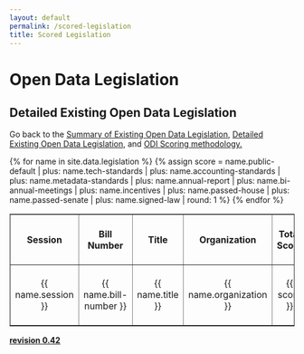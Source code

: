 ```yaml
---
layout: default
permalink: /scored-legislation
title: Scored Legislation
---
```


# Open Data Legislation
## Detailed Existing Open Data Legislation
Go back to the <a target="_blank" href="/legislation">Summary of Existing Open Data Legislation</a>, <a target="_blank" href="/detailed-legislation">Detailed Existing Open Data Legislation</a>, and <a target="_blank" href="/scoring">ODI Scoring methodology.</a>
<table cellpadding="10" border="1">
	<tr>
		<th>Session</th>
		<th>Bill Number</th>
		<th>Title</th>
		<th>Organization</th>
		<th>Total Score</th>
		<th>Score Public Default</th>
		<th>Score Tech Standards</th>
		<th>Score Accounting Standards</th>
		<th>Score Metadata Standards</th>
		<th>Score Annual Report</th>
		<th>Score Bi-Annual Report</th>
		<th>Score Incentives</th>
		<th>Score Passed House</th>
		<th>Score Passed Senate</th>
		<th>Score Signed Law</th>
	</tr>
{% for name in site.data.legislation %}
{% assign score = name.public-default | plus: name.tech-standards | plus: name.accounting-standards | plus: name.metadata-standards | plus: name.annual-report | plus: name.bi-annual-meetings | plus: name.incentives | plus: name.passed-house | plus: name.passed-senate | plus: name.signed-law | round: 1 %}
  <tr>
  	<td width="06%" align="center">{{ name.session }}</td>
  	<td width="06%" align="center">{{ name.bill-number }}</td>
  	<td width="17%" align="center">{{ name.title }}</td>
  	<td width="06%" align="center">{{ name.organization }}</td>
  	<td width="05%" align="center">{{ score }}</td>
  	<td width="05%" align="center">{{ name.public-default }}</td>
  	<td width="05%" align="center">{{ name.tech-standards }}</td>
  	<td width="05%" align="center">{{ name.accounting-standards }}</td>
  	<td width="05%" align="center">{{ name.metadata-standards }}</td>
  	<td width="05%" align="center">{{ name.annual-report }}</td>
  	<td width="05%" align="center">{{ name.bi-annual-meetings }}</td>
  	<td width="05%" align="center">{{ name.incentives }}</td>
  	<td width="05%" align="center">{{ name.passed-house }}</td>
  	<td width="05%" align="center">{{ name.passed-senate }}</td>
  	<td width="05%" align="center">{{ name.signed-law }}</td>
  </tr>
{% endfor %}
</table>

**<a target="_blank" href="https://github.com/opendatainitiative/opendatalegislation/tree/0.42">revision 0.42</a>**
